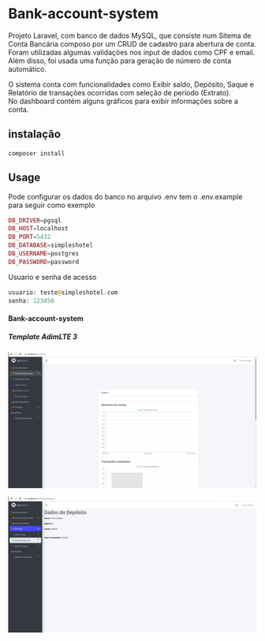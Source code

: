 # **Bank-account-system**

Projeto Laravel, com banco de dados MySQL, que consiste num Sitema de Conta Bancária composo por um CRUD de cadastro para abertura de conta. <br/>
Foram utilizadas algumas validações nos input de dados como CPF e email. Além disso, foi usada uma função para geração de número de conta automático. 

O sistema conta com funcionalidades como Exibir saldo, Depósito, Saque e Relatório de transações ocorridas com seleção de período (Extrato).
<br/>
No dashboard contém alguns gráficos para exibir informações sobre a conta.

## instalação
```terminal
composer install
```
## Usage
Pode configurar os dados do banco no arquivo .env tem o .env.example para seguir como exemplo
```php
DB_DRIVER=pgsql
DB_HOST=localhost
DB_PORT=5432
DB_DATABASE=simpleshotel
DB_USERNAME=postgres
DB_PASSWORD=password
```

Usuario e senha de acesso
```php
usuario: teste@simpleshotel.com
senha: 123456
```

#### **Bank-account-system**
##### **Template AdimLTE 3**
![System Bank](systemBank1.png)

![System Bank](systemBank2.png)
